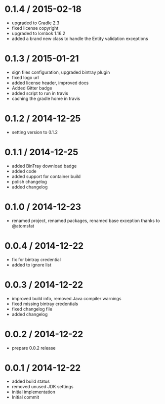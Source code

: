 
0.1.4 / 2015-02-18
==================

  * upgraded to Gradle 2.3
  * fixed license copyright
  * upgraded to lombok 1.16.2
  * added a brand new class to handle the Entity validation exceptions

0.1.3 / 2015-01-21
==================

  * sign files configuration, upgraded bintray plugin
  * fixed logo url
  * added license header, improved docs
  * Added Gitter badge
  * added script to run in travis
  * caching the gradle home in travis

0.1.2 / 2014-12-25
==================

  * setting version to 0.1.2

0.1.1 / 2014-12-25
==================

  * added BinTray download badge
  * added code
  * added support for container build
  * polish changelog
  * added changelog

0.1.0 / 2014-12-23
==================

  * renamed project, renamed packages, renamed base exception thanks to @atomsfat

0.0.4 / 2014-12-22
==================

  * fix for bintray credential
  * added to ignore list

0.0.3 / 2014-12-22
==================

  * improved build info, removed Java compiler warnings
  * fixed missing bintray credentials
  * fixed changelog file
  * added changelog

0.0.2 / 2014-12-22
==================

  * prepare 0.0.2 release

0.0.1 / 2014-12-22
==================

  * added build status
  * removed unused JDK settings
  * initial implementation
  * Initial commit
